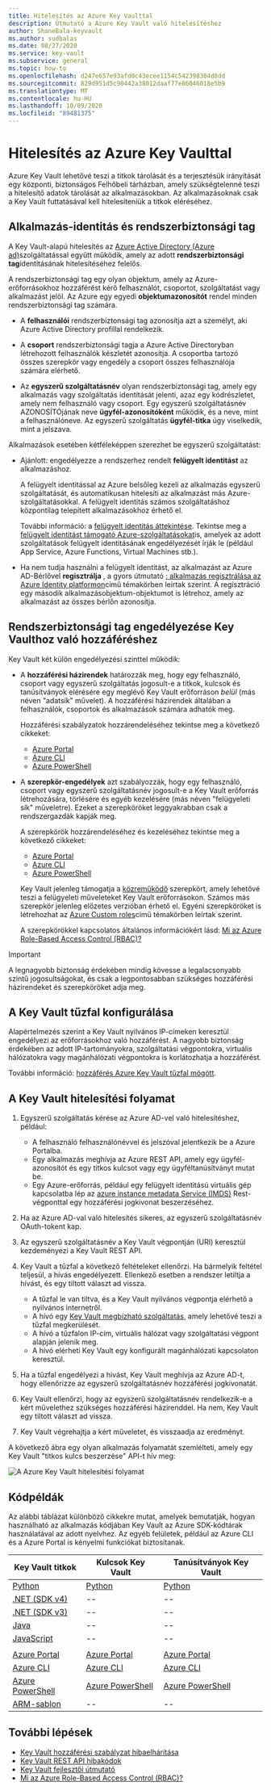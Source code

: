 ```yaml
---
title: Hitelesítés az Azure Key Vaulttal
description: Útmutató a Azure Key Vault való hitelesítéshez
author: ShaneBala-keyvault
ms.author: sudbalas
ms.date: 08/27/2020
ms.service: key-vault
ms.subservice: general
ms.topic: how-to
ms.openlocfilehash: d247e657e93afd0c43ecee1154c542398304d8dd
ms.sourcegitcommit: 829d951d5c90442a38012daaf77e86046018e5b9
ms.translationtype: MT
ms.contentlocale: hu-HU
ms.lasthandoff: 10/09/2020
ms.locfileid: "89481375"
---
```

# <a name="authenticate-to-azure-key-vault"></a>Hitelesítés az Azure Key Vaulttal

Azure Key Vault lehetővé teszi a titkok tárolását és a terjesztésük irányítását egy központi, biztonságos Felhőbeli tárházban, amely szükségtelenné teszi a hitelesítő adatok tárolását az alkalmazásokban. Az alkalmazásoknak csak a Key Vault futtatásával kell hitelesíteniük a titkok eléréséhez.

## <a name="app-identity-and-security-principals"></a>Alkalmazás-identitás és rendszerbiztonsági tag

A Key Vault-alapú hitelesítés az [Azure Active Directory (Azure ad)](/azure/active-directory/fundamentals/active-directory-whatis)szolgáltatással együtt működik, amely az adott **rendszerbiztonsági tag**identitásának hitelesítéséhez felelős.

A rendszerbiztonsági tag egy olyan objektum, amely az Azure-erőforrásokhoz hozzáférést kérő felhasználót, csoportot, szolgáltatást vagy alkalmazást jelöl. Az Azure egy egyedi **objektumazonosítót** rendel minden rendszerbiztonsági tag számára.

* A **felhasználói** rendszerbiztonsági tag azonosítja azt a személyt, aki Azure Active Directory profillal rendelkezik.

* A **csoport** rendszerbiztonsági tagja a Azure Active Directoryban létrehozott felhasználók készletét azonosítja. A csoportba tartozó összes szerepkör vagy engedély a csoport összes felhasználója számára elérhető.

* Az **egyszerű szolgáltatásnév** olyan rendszerbiztonsági tag, amely egy alkalmazás vagy szolgáltatás identitását jelenti, azaz egy kódrészletet, amely nem felhasználó vagy csoport. Egy egyszerű szolgáltatásnév AZONOSÍTÓjának neve **ügyfél-azonosítóként** működik, és a neve, mint a felhasználóneve. Az egyszerű szolgáltatás **ügyfél-titka** úgy viselkedik, mint a jelszava.

Alkalmazások esetében kétféleképpen szerezhet be egyszerű szolgáltatást:

* Ajánlott: engedélyezze a rendszerhez rendelt **felügyelt identitást** az alkalmazáshoz.

    A felügyelt identitással az Azure belsőleg kezeli az alkalmazás egyszerű szolgáltatását, és automatikusan hitelesíti az alkalmazást más Azure-szolgáltatásokkal. A felügyelt identitás számos szolgáltatáshoz központilag telepített alkalmazásokhoz érhető el.

    További információ: a [felügyelt identitás áttekintése](/azure/active-directory/managed-identities-azure-resources/overview). Tekintse meg a [felügyelt identitást támogató Azure-szolgáltatásokat](/azure/active-directory/managed-identities-azure-resources/services-support-managed-identities)is, amelyek az adott szolgáltatások felügyelt identitásának engedélyezését írják le (például App Service, Azure Functions, Virtual Machines stb.).

* Ha nem tudja használni a felügyelt identitást, az alkalmazást az Azure AD-Bérlővel **regisztrálja** , a gyors útmutató [: alkalmazás regisztrálása az Azure Identity platformon](/azure/active-directory/develop/quickstart-register-app)című témakörben leírtak szerint. A regisztráció egy második alkalmazásobjektum-objektumot is létrehoz, amely az alkalmazást az összes bérlőn azonosítja.

## <a name="authorize-a-security-principal-to-access-key-vault"></a>Rendszerbiztonsági tag engedélyezése Key Vaulthoz való hozzáféréshez

Key Vault két külön engedélyezési szinttel működik:

- A **hozzáférési házirendek** határozzák meg, hogy egy felhasználó, csoport vagy egyszerű szolgáltatás jogosult-e a titkok, kulcsok és tanúsítványok elérésére egy meglévő Key Vault erőforráson *belül* (más néven "adatsík" művelet). A hozzáférési házirendek általában a felhasználók, csoportok és alkalmazások számára adhatók meg.

    Hozzáférési szabályzatok hozzárendeléséhez tekintse meg a következő cikkeket:

    - [Azure Portal](assign-access-policy-portal.md)
    - [Azure CLI](assign-access-policy-cli.md)
    - [Azure PowerShell](assign-access-policy-portal.md)

- A **szerepkör-engedélyek** azt szabályozzák, hogy egy felhasználó, csoport vagy egyszerű szolgáltatásnév jogosult-e a Key Vault erőforrás létrehozására, törlésére és egyéb kezelésére (más néven "felügyeleti sík" műveletre). Ezeket a szerepköröket leggyakrabban csak a rendszergazdák kapják meg.
 
    A szerepkörök hozzárendeléséhez és kezeléséhez tekintse meg a következő cikkeket:

    - [Azure Portal](/azure/role-based-access-control/role-assignments-portal)
    - [Azure CLI](/azure/role-based-access-control/role-assignments-cli)
    - [Azure PowerShell](/azure/role-based-access-control/role-assignments-powershell)

    Key Vault jelenleg támogatja a [közreműködő](/azure/role-based-access-control/built-in-roles#key-vault-contributor) szerepkört, amely lehetővé teszi a felügyeleti műveleteket Key Vault erőforrásokon. Számos más szerepkör jelenleg előzetes verzióban érhető el. Egyéni szerepköröket is létrehozhat az [Azure Custom roles](/azure/role-based-access-control/custom-roles)című témakörben leírtak szerint.

    A szerepkörökkel kapcsolatos általános információkért lásd: [Mi az Azure Role-Based Access Control (RBAC)?](/azure/role-based-access-control/overview)


> [!IMPORTANT]
> A legnagyobb biztonság érdekében mindig kövesse a legalacsonyabb szintű jogosultságokat, és csak a legpontosabban szükséges hozzáférési házirendeket és szerepköröket adja meg. 
    
## <a name="configure-the-key-vault-firewall"></a>A Key Vault tűzfal konfigurálása

Alapértelmezés szerint a Key Vault nyilvános IP-címeken keresztül engedélyezi az erőforrásokhoz való hozzáférést. A nagyobb biztonság érdekében az adott IP-tartományokra, szolgáltatási végpontokra, virtuális hálózatokra vagy magánhálózati végpontokra is korlátozhatja a hozzáférést.

További információ: [hozzáférés Azure Key Vault tűzfal mögött](/azure/key-vault/general/access-behind-firewall).


## <a name="the-key-vault-authentication-flow"></a>A Key Vault hitelesítési folyamat

1. Egyszerű szolgáltatás kérése az Azure AD-vel való hitelesítéshez, például:
    * A felhasználó felhasználónévvel és jelszóval jelentkezik be a Azure Portalba.
    * Egy alkalmazás meghívja az Azure REST API, amely egy ügyfél-azonosítót és egy titkos kulcsot vagy egy ügyféltanúsítványt mutat be.
    * Egy Azure-erőforrás, például egy felügyelt identitású virtuális gép kapcsolatba lép az [azure instance metadata Service (IMDS)](/azure/virtual-machines/windows/instance-metadata-service) Rest-végponttal egy hozzáférési jogkivonat beszerzéséhez.

1. Ha az Azure AD-val való hitelesítés sikeres, az egyszerű szolgáltatásnév OAuth-tokent kap.

1. Az egyszerű szolgáltatásnév a Key Vault végpontján (URI) keresztül kezdeményezi a Key Vault REST API.

1. Key Vault a tűzfal a következő feltételeket ellenőrzi. Ha bármelyik feltétel teljesül, a hívás engedélyezett. Ellenkező esetben a rendszer letiltja a hívást, és egy tiltott választ ad vissza.

    * A tűzfal le van tiltva, és a Key Vault nyilvános végpontja elérhető a nyilvános internetről.
    * A hívó egy [Key Vault megbízható szolgáltatás](/azure/key-vault/general/overview-vnet-service-endpoints#trusted-services), amely lehetővé teszi a tűzfal megkerülését.
    * A hívó a tűzfalon IP-cím, virtuális hálózat vagy szolgáltatási végpont alapján jelenik meg.
    * A hívó elérheti Key Vault egy konfigurált magánhálózati kapcsolaton keresztül.    

1. Ha a tűzfal engedélyezi a hívást, Key Vault meghívja az Azure AD-t, hogy ellenőrizze az egyszerű szolgáltatásnév hozzáférési jogkivonatát.

1. Key Vault ellenőrzi, hogy az egyszerű szolgáltatásnév rendelkezik-e a kért művelethez szükséges hozzáférési házirenddel. Ha nem, Key Vault egy tiltott választ ad vissza.

1. Key Vault végrehajtja a kért műveletet, és visszaadja az eredményt.

A következő ábra egy olyan alkalmazás folyamatát szemlélteti, amely egy Key Vault "titkos kulcs beszerzése" API-t hív meg:

![A Azure Key Vault hitelesítési folyamat](../media/authentication/authentication-flow.png)

## <a name="code-examples"></a>Kódpéldák

Az alábbi táblázat különböző cikkekre mutat, amelyek bemutatják, hogyan használható az alkalmazás kódjában Key Vault az Azure SDK-kódtárak használatával az adott nyelvhez. Az egyéb felületek, például az Azure CLI és a Azure Portal is kényelmi funkciókat biztosítanak.

| Key Vault titkok | Kulcsok Key Vault | Tanúsítványok Key Vault |
|  --- | --- | --- |
| [Python](/azure/key-vault/secrets/quick-create-python) | [Python](/azure/key-vault/keys/quick-create-python) | [Python](/azure/key-vault/certificates/quick-create-python) | 
| [.NET (SDK v4)](/azure/key-vault/secrets/quick-create-net) | -- | -- |
| [.NET (SDK v3)](/azure/key-vault/secrets/quick-create-net-v3) | -- | -- |
| [Java](/azure/key-vault/secrets/quick-create-java) | -- | -- |
| [JavaScript](/azure/key-vault/secrets/quick-create-node) | -- | -- | 
| | | |
| [Azure Portal](/azure/key-vault/secrets/quick-create-portal) | [Azure Portal](/azure/key-vault/keys/quick-create-portal) | [Azure Portal](/azure/key-vault/certificates/quick-create-portal) |
| [Azure CLI](/azure/key-vault/secrets/quick-create-cli) | [Azure CLI](/azure/key-vault/keys/quick-create-cli) | [Azure CLI](/azure/key-vault/certificates/quick-create-cli) |
| [Azure PowerShell](/azure/key-vault/secrets/quick-create-powershell) | [Azure PowerShell](/azure/key-vault/keys/quick-create-powershell) | [Azure PowerShell](/azure/key-vault/certificates/quick-create-powershell) |
| [ARM-sablon](/azure/key-vault/secrets/quick-create-net) | -- | -- |

## <a name="next-steps"></a>További lépések

- [Key Vault hozzáférési szabályzat hibaelhárítása](troubleshooting-access-issues.md)
- [Key Vault REST API hibakódok](rest-error-codes.md)
- [Key Vault fejlesztői útmutató](developers-guide.md)
- [Mi az Azure Role-Based Access Control (RBAC)?](/azure/role-based-access-control/overview)
